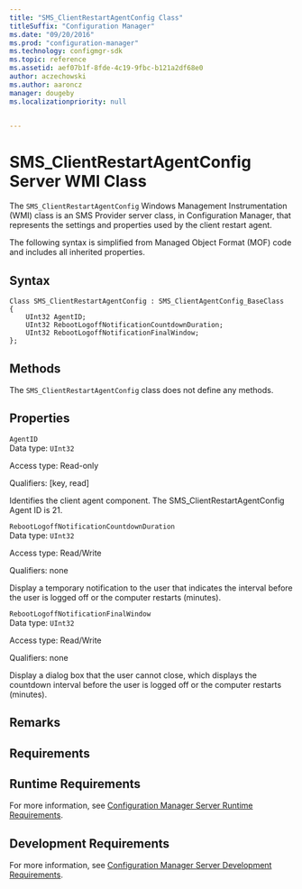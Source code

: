 ```yaml
---
title: "SMS_ClientRestartAgentConfig Class"
titleSuffix: "Configuration Manager"
ms.date: "09/20/2016"
ms.prod: "configuration-manager"
ms.technology: configmgr-sdk
ms.topic: reference
ms.assetid: aef07b1f-8fde-4c19-9fbc-b121a2df68e0
author: aczechowski
ms.author: aaroncz
manager: dougeby
ms.localizationpriority: null


---
```

# SMS_ClientRestartAgentConfig Server WMI Class
The `SMS_ClientRestartAgentConfig` Windows Management Instrumentation (WMI) class is an SMS Provider server class, in Configuration Manager, that represents the settings and properties used by the client restart agent.  

 The following syntax is simplified from Managed Object Format (MOF) code and includes all inherited properties.  

## Syntax  

```  
Class SMS_ClientRestartAgentConfig : SMS_ClientAgentConfig_BaseClass  
{  
    UInt32 AgentID;  
    UInt32 RebootLogoffNotificationCountdownDuration;  
    UInt32 RebootLogoffNotificationFinalWindow;  
};  
```  

## Methods  
 The `SMS_ClientRestartAgentConfig` class does not define any methods.  

## Properties  
 `AgentID`  
 Data type: `UInt32`  

 Access type: Read-only  

 Qualifiers: [key, read]  

 Identifies the client agent component. The SMS_ClientRestartAgentConfig Agent ID is 21.  

 `RebootLogoffNotificationCountdownDuration`  
 Data type: `UInt32`  

 Access type: Read/Write  

 Qualifiers: none  

 Display a temporary notification to the user that indicates the interval before the user is logged off or the computer restarts (minutes).  

 `RebootLogoffNotificationFinalWindow`  
 Data type: `UInt32`  

 Access type: Read/Write  

 Qualifiers: none  

 Display a dialog box that the user cannot close, which displays the countdown interval before the user is logged off or the computer restarts (minutes).  

## Remarks  

## Requirements  

## Runtime Requirements  
 For more information, see [Configuration Manager Server Runtime Requirements](../../../../../develop/core/reqs/server-runtime-requirements.md).  

## Development Requirements  
 For more information, see [Configuration Manager Server Development Requirements](../../../../../develop/core/reqs/server-development-requirements.md).
